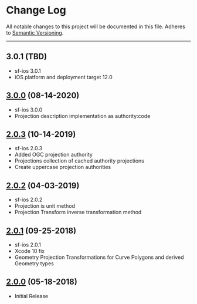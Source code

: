 # Change Log
All notable changes to this project will be documented in this file.
Adheres to [Semantic Versioning](http://semver.org/).

---

## 3.0.1 (TBD)

* sf-ios 3.0.1
* iOS platform and deployment target 12.0

## [3.0.0](https://github.com/ngageoint/simple-features-proj-ios/releases/tag/3.0.0) (08-14-2020)

* sf-ios 3.0.0
* Projection description implementation as authority:code

## [2.0.3](https://github.com/ngageoint/simple-features-proj-ios/releases/tag/2.0.3) (10-14-2019)

* sf-ios 2.0.3
* Added OGC projection authority
* Projections collection of cached authority projections
* Create uppercase projection authorities

## [2.0.2](https://github.com/ngageoint/simple-features-proj-ios/releases/tag/2.0.2) (04-03-2019)

* sf-ios 2.0.2
* Projection is unit method
* Projection Transform inverse transformation method

## [2.0.1](https://github.com/ngageoint/simple-features-proj-ios/releases/tag/2.0.1) (09-25-2018)

* sf-ios 2.0.1
* Xcode 10 fix
* Geometry Projection Transformations for Curve Polygons and derived Geometry types

## [2.0.0](https://github.com/ngageoint/simple-features-proj-ios/releases/tag/2.0.0) (05-18-2018)

* Initial Release
